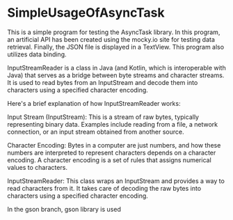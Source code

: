 # SimpleUsageOfAsyncTask
This is a simple program for testing the AsyncTask library. In this program, an artificial API has been created using the mocky.io site for testing data retrieval. Finally, the JSON file is displayed in a TextView. This program also utilizes data binding.

InputStreamReader is a class in Java (and Kotlin, which is interoperable with Java) that serves as a bridge between byte streams and character streams. It is used to read bytes from an InputStream and decode them into characters using a specified character encoding.

Here's a brief explanation of how InputStreamReader works:

Input Stream (InputStream): This is a stream of raw bytes, typically representing binary data. Examples include reading from a file, a network connection, or an input stream obtained from another source.

Character Encoding: Bytes in a computer are just numbers, and how these numbers are interpreted to represent characters depends on a character encoding. A character encoding is a set of rules that assigns numerical values to characters.

InputStreamReader: This class wraps an InputStream and provides a way to read characters from it. It takes care of decoding the raw bytes into characters using a specified character encoding.

In the gson branch, gson library is used
